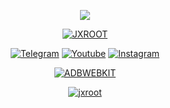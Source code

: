 
<p align="center">
<a href="https://github.com/jxroot"><img src="https://s19.picofile.com/file/8439842634/200.gif"=alt"bt">

<p align="center"><a href="https://github.com/jxroot"><img title="JXROOT" src="https://github-readme-stats.vercel.app/api?username=jxroot&show_icons=true&include_all_commits=true&theme=dracula&cache_seconds=3200"></a>
</p>

<p align="center">
<a href="https://t.me/sectoolfa"><img title="Telegram" src="https://img.shields.io/badge/Telegram-black?style=for-the-badge&logo=Telegram"></a>
<a href="https://www.youtube.com/channel/UC0-QcOXgzRgSfcE3zerwu9w/?sub_confirmation=1"><img title="Youtube" src="https://img.shields.io/badge/Youtube-red?style=for-the-badge&logo=Youtube"></a>
<a href="https://www.instagram.com/sectoolfa"><img title="Instagram" src="https://img.shields.io/badge/Instagram-white?style=for-the-badge&logo=Instagram"></a>


<p align="center">
<a href="https://github.com/jxroot/adbwebkit"><img title="ADBWEBKIT" src="https://github-readme-stats.vercel.app/api/pin/?username=jxroot&repo=adbwebkit&theme=dracula"></a>
</p>

<p align="center">
<a href="https://github.com/jxroot"><img title="jxroot" src="https://github-readme-stats.vercel.app/api/top-langs/?username=jxroot&layout=compact"></a>
</p>



